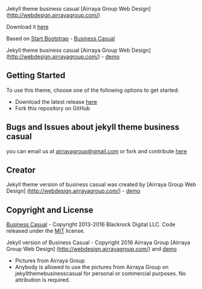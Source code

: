 Jekyll theme business casual [Airraya Group Web Design] (http://webdesign.airrayagroup.com/)

Download it [here](https://github.com/airrayagroupwebdesign/jekyllthemeofbusinesscasual/archive/master.zip)

Based on [Start Bootstrap](http://startbootstrap.com/) - [Business Casual](http://startbootstrap.com/template-overviews/business-casual/)

Jekyll theme business casual [Airraya Group Web Design] (http://webdesign.airrayagroup.com/) - [demo](http://businesscasual.yourfreebies.org/)

## Getting Started

To use this theme, choose one of the following options to get started:
* Download the latest release [here](https://github.com/airrayagroupwebdesign/jekyllthemeofbusinesscasual)
* Fork this repository on GitHub

## Bugs and Issues about jekyll theme business casual

you can email us at airrayagroup@gmail.com or fork and contribute [here](https://github.com/airrayagroupwebdesign/jekyllthemeofbusinesscasual#fork-destination-box)

## Creator

Jekyll theme version of business casual was created by
[Airraya Group Web Design] (http://webdesign.airrayagroup.com/) - [demo](http://businesscasual.yourfreebies.org/)

## Copyright and License
[Business Casual](http://startbootstrap.com/template-overviews/business-casual/) - Copyright 2013-2016 Blackrock Digital LLC. Code released under the [MIT](https://github.com/BlackrockDigital/startbootstrap-business-casual/blob/gh-pages/LICENSE) license.

Jekyll version of Business Casual - Copyright 2016 Airraya Group [Airraya Group Web Design] (http://webdesign.airrayagroup.com/) and [demo](http://businesscasual.yourfreebies.org/)
* Pictures from Airraya Group
* Anybody is allowed to use the pictures from Airraya Group on jekyllthemebusinesscasual for personal or commercial purposes. No attribution is required. 